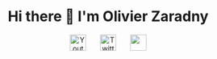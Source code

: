 
<h1 align="center"> 
  Hi there 👋 I'm Olivier Zaradny
</h1>
  
<!-- Social icons section -->
<p align="center">
  <a href="[https://www.youtube.com/channel/UCbgTopUOJCunW_6CZjgxQhw](https://www.youtube.com/@MTGFrance_org)"><img width="32px" alt="Youtube" title="Youtube" src="https://user-images.githubusercontent.com/55253106/200549739-5e98dbff-ae56-4afe-8581-4d8aca6ef85f.png"/></a>
  &#8287;&#8287;&#8287;&#8287;&#8287;
  <a href="https://twitter.com/ozaradny"><img width="32px" alt="Twitter" title="Twitter" src="https://user-images.githubusercontent.com/55253106/200549594-3d0b3a85-7aab-43ae-a511-8a4b43783647.png"/></a>
  &#8287;&#8287;&#8287;&#8287;&#8287;
  <a href="https://ozaradny.azurewebsites.net/" alt="Olivier Zaradny website" title="Website"><img width="32px" src="https://d2fltix0v2e0sb.cloudfront.net/dev-rainbow.svg"/></a>

</p>

<!--
**ozaradny/ozaradny** is a ✨ _special_ ✨ repository because its `README.md` (this file) appears on your GitHub profile.

Here are some ideas to get you started:

- 🔭 I’m currently working on ...
- 🌱 I’m currently learning ...
- 👯 I’m looking to collaborate on ...
- 🤔 I’m looking for help with ...
- 💬 Ask me about ...
- 📫 How to reach me: ...
- 😄 Pronouns: ...
- ⚡ Fun fact: ...
-->
